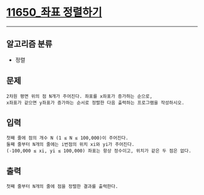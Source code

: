 # [11650_좌표 정렬하기](https://www.acmicpc.net/problem/11650)
---
## 알고리즘 분류
* 정렬

## 문제
```
2차원 평면 위의 점 N개가 주어진다. 좌표를 x좌표가 증가하는 순으로, 
x좌표가 같으면 y좌표가 증가하는 순서로 정렬한 다음 출력하는 프로그램을 작성하시오.
```
## 입력
```
첫째 줄에 점의 개수 N (1 ≤ N ≤ 100,000)이 주어진다. 
둘째 줄부터 N개의 줄에는 i번점의 위치 xi와 yi가 주어진다. 
(-100,000 ≤ xi, yi ≤ 100,000) 좌표는 항상 정수이고, 위치가 같은 두 점은 없다.
```
## 출력
```
첫째 줄부터 N개의 줄에 점을 정렬한 결과를 출력한다.
```

